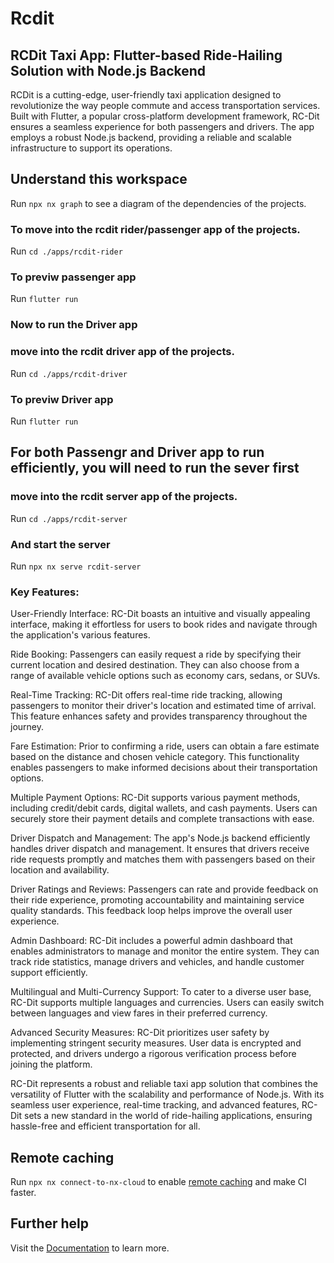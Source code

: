 # Rcdit

## RCDit Taxi App: Flutter-based Ride-Hailing Solution with Node.js Backend

RCDit is a cutting-edge, user-friendly taxi application designed to revolutionize the way people commute and access transportation services. Built with Flutter, a popular cross-platform development framework, RC-Dit ensures a seamless experience for both passengers and drivers. The app employs a robust Node.js backend, providing a reliable and scalable infrastructure to support its operations. 

## Understand this workspace

Run `npx nx graph` to see a diagram of the dependencies of the projects.

### To move into the rcdit rider/passenger app of the projects.
Run `cd ./apps/rcdit-rider`

### To previw passenger app
Run `flutter run `

### Now to run the Driver app

### move into the rcdit driver app of the projects.
Run `cd ./apps/rcdit-driver`

### To previw Driver app
Run `flutter run `


## For both Passengr and Driver app to run efficiently, you will need to run the sever first

### move into the rcdit server app of the projects.
Run `cd ./apps/rcdit-server`

### And start the server
Run `npx nx serve rcdit-server`


### Key Features:

User-Friendly Interface: RC-Dit boasts an intuitive and visually appealing interface, making it effortless for users to book rides and navigate through the application's various features.

Ride Booking: Passengers can easily request a ride by specifying their current location and desired destination. They can also choose from a range of available vehicle options such as economy cars, sedans, or SUVs.

Real-Time Tracking: RC-Dit offers real-time ride tracking, allowing passengers to monitor their driver's location and estimated time of arrival. This feature enhances safety and provides transparency throughout the journey.

Fare Estimation: Prior to confirming a ride, users can obtain a fare estimate based on the distance and chosen vehicle category. This functionality enables passengers to make informed decisions about their transportation options.

Multiple Payment Options: RC-Dit supports various payment methods, including credit/debit cards, digital wallets, and cash payments. Users can securely store their payment details and complete transactions with ease.

Driver Dispatch and Management: The app's Node.js backend efficiently handles driver dispatch and management. It ensures that drivers receive ride requests promptly and matches them with passengers based on their location and availability.

Driver Ratings and Reviews: Passengers can rate and provide feedback on their ride experience, promoting accountability and maintaining service quality standards. This feedback loop helps improve the overall user experience.

Admin Dashboard: RC-Dit includes a powerful admin dashboard that enables administrators to manage and monitor the entire system. They can track ride statistics, manage drivers and vehicles, and handle customer support efficiently.

Multilingual and Multi-Currency Support: To cater to a diverse user base, RC-Dit supports multiple languages and currencies. Users can easily switch between languages and view fares in their preferred currency.

Advanced Security Measures: RC-Dit prioritizes user safety by implementing stringent security measures. User data is encrypted and protected, and drivers undergo a rigorous verification process before joining the platform.

RC-Dit represents a robust and reliable taxi app solution that combines the versatility of Flutter with the scalability and performance of Node.js. With its seamless user experience, real-time tracking, and advanced features, RC-Dit sets a new standard in the world of ride-hailing applications, ensuring hassle-free and efficient transportation for all.


## Remote caching

Run `npx nx connect-to-nx-cloud` to enable [remote caching](https://nx.app) and make CI faster.

## Further help

Visit the [Documentation](https://github.com/jameszokah/rcdit) to learn more.
